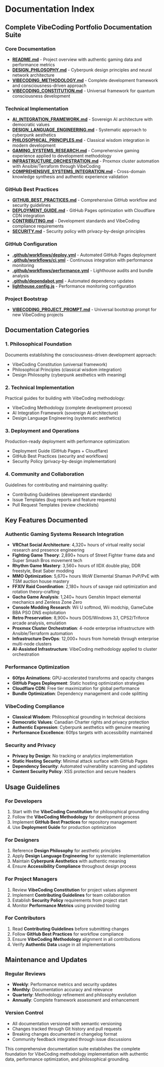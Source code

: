 # Documentation Index

## Complete VibeCoding Portfolio Documentation Suite

### Core Documentation
- **[README.md](README.md)** - Project overview with authentic gaming data and performance metrics
- **[DESIGN_PHILOSOPHY.md](DESIGN_PHILOSOPHY.md)** - Cyberpunk design principles and neural network architecture
- **[VIBECODING_METHODOLOGY.md](VIBECODING_METHODOLOGY.md)** - Complete development framework and consciousness-driven approach
- **[VIBECODING_CONSTITUTION.md](VIBECODING_CONSTITUTION.md)** - Universal framework for quantum consciousness development

### Technical Implementation
- **[AI_INTEGRATION_FRAMEWORK.md](AI_INTEGRATION_FRAMEWORK.md)** - Sovereign AI architecture with democratic values
- **[DESIGN_LANGUAGE_ENGINEERING.md](DESIGN_LANGUAGE_ENGINEERING.md)** - Systematic approach to cyberpunk aesthetics
- **[PHILOSOPHICAL_PRINCIPLES.md](PHILOSOPHICAL_PRINCIPLES.md)** - Classical wisdom integration in modern development
- **[GAMING_SYSTEMS_RESEARCH.md](GAMING_SYSTEMS_RESEARCH.md)** - Comprehensive gaming experience applied to development methodology
- **[INFRASTRUCTURE_ORCHESTRATION.md](INFRASTRUCTURE_ORCHESTRATION.md)** - Proxmox cluster automation with Ansible/Terraform through VibeCoding
- **[COMPREHENSIVE_SYSTEMS_INTEGRATION.md](COMPREHENSIVE_SYSTEMS_INTEGRATION.md)** - Cross-domain knowledge synthesis and authentic experience validation

### GitHub Best Practices
- **[GITHUB_BEST_PRACTICES.md](GITHUB_BEST_PRACTICES.md)** - Comprehensive GitHub workflow and security guidelines
- **[DEPLOYMENT_GUIDE.md](DEPLOYMENT_GUIDE.md)** - GitHub Pages optimization with Cloudflare CDN integration
- **[CONTRIBUTING.md](CONTRIBUTING.md)** - Development standards and VibeCoding compliance requirements
- **[SECURITY.md](SECURITY.md)** - Security policy with privacy-by-design principles

### GitHub Configuration
- **[.github/workflows/deploy.yml](.github/workflows/deploy.yml)** - Automated GitHub Pages deployment
- **[.github/workflows/ci.yml](.github/workflows/ci.yml)** - Continuous integration with performance monitoring
- **[.github/workflows/performance.yml](.github/workflows/performance.yml)** - Lighthouse audits and bundle analysis
- **[.github/dependabot.yml](.github/dependabot.yml)** - Automated dependency updates
- **[lighthouse.config.js](lighthouse.config.js)** - Performance monitoring configuration

### Project Bootstrap
- **[VIBECODING_PROJECT_PROMPT.md](VIBECODING_PROJECT_PROMPT.md)** - Universal bootstrap prompt for new VibeCoding projects

## Documentation Categories

### 1. Philosophical Foundation
Documents establishing the consciousness-driven development approach:
- VibeCoding Constitution (universal framework)
- Philosophical Principles (classical wisdom integration)
- Design Philosophy (cyberpunk aesthetics with meaning)

### 2. Technical Implementation
Practical guides for building with VibeCoding methodology:
- VibeCoding Methodology (complete development process)
- AI Integration Framework (sovereign AI architecture)
- Design Language Engineering (systematic aesthetics)

### 3. Deployment and Operations
Production-ready deployment with performance optimization:
- Deployment Guide (GitHub Pages + Cloudflare)
- GitHub Best Practices (security and workflows)
- Security Policy (privacy-by-design implementation)

### 4. Community and Collaboration
Guidelines for contributing and maintaining quality:
- Contributing Guidelines (development standards)
- Issue Templates (bug reports and feature requests)
- Pull Request Templates (review checklists)

## Key Features Documented

### Authentic Gaming Systems Research Integration
- **VRChat Social Architecture**: 4,320+ hours of virtual reality social research and presence engineering
- **Fighting Game Theory**: 2,890+ hours of Street Fighter frame data and Super Smash Bros movement tech
- **Rhythm Game Mastery**: 3,560+ hours of IIDX double play, DDR freestyle, Beat Saber modding
- **MMO Optimization**: 5,670+ hours WoW Elemental Shaman PvP/PvE with TSM auction house mastery
- **FFXIV Raid Coordination**: 2,180+ hours of savage raid optimization and rotation theory-crafting
- **Gacha Game Analysis**: 1,240+ hours Genshin Impact elemental mechanics and Zenless Zone Zero
- **Console Modding Research**: Wii U softmod, Wii modchip, GameCube BBA PSO DNS exploitation
- **Retro Preservation**: 8,900+ hours DOS/Windows 3.1, CPS2/Triforce arcade analysis, emulation
- **Proxmox Cluster Orchestration**: 4-node enterprise infrastructure with Ansible/Terraform automation
- **Infrastructure DevOps**: 12,000+ hours from homelab through enterprise multi-node clusters
- **AI-Assisted Infrastructure**: VibeCoding methodology applied to cluster orchestration

### Performance Optimization
- **60fps Animations**: GPU-accelerated transforms and opacity changes
- **GitHub Pages Deployment**: Static hosting optimization strategies
- **Cloudflare CDN**: Free tier maximization for global performance
- **Bundle Optimization**: Dependency management and code splitting

### VibeCoding Compliance
- **Classical Wisdom**: Philosophical grounding in technical decisions
- **Democratic Values**: Canadian Charter rights and privacy protection
- **Authentic Expression**: Cyberpunk aesthetics with genuine meaning
- **Performance Excellence**: 60fps targets with accessibility maintained

### Security and Privacy
- **Privacy by Design**: No tracking or analytics implementation
- **Static Hosting Security**: Minimal attack surface with GitHub Pages
- **Dependency Security**: Automated vulnerability scanning and updates
- **Content Security Policy**: XSS protection and secure headers

## Usage Guidelines

### For Developers
1. Start with the **VibeCoding Constitution** for philosophical grounding
2. Follow the **VibeCoding Methodology** for development process
3. Implement **GitHub Best Practices** for repository management
4. Use **Deployment Guide** for production optimization

### For Designers
1. Reference **Design Philosophy** for aesthetic principles
2. Apply **Design Language Engineering** for systematic implementation
3. Maintain **Cyberpunk Aesthetics** with authentic meaning
4. Ensure **Accessibility Compliance** throughout design process

### For Project Managers
1. Review **VibeCoding Constitution** for project values alignment
2. Implement **Contributing Guidelines** for team collaboration
3. Establish **Security Policy** requirements from project start
4. Monitor **Performance Metrics** using provided tooling

### For Contributors
1. Read **Contributing Guidelines** before submitting changes
2. Follow **GitHub Best Practices** for workflow compliance
3. Ensure **VibeCoding Methodology** alignment in all contributions
4. Verify **Authentic Data** usage in all implementations

## Maintenance and Updates

### Regular Reviews
- **Weekly**: Performance metrics and security updates
- **Monthly**: Documentation accuracy and relevance
- **Quarterly**: Methodology refinement and philosophy evolution
- **Annually**: Complete framework assessment and enhancement

### Version Control
- All documentation versioned with semantic versioning
- Changes tracked through Git history and pull requests
- Breaking changes documented in changelog format
- Community feedback integrated through issue discussions

This comprehensive documentation suite establishes the complete foundation for VibeCoding methodology implementation with authentic data, performance optimization, and philosophical grounding.